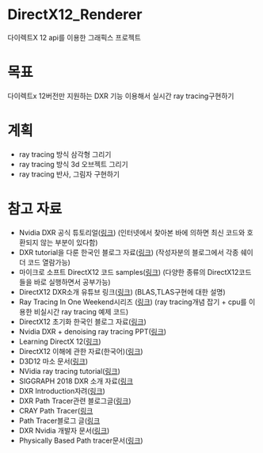 # DirectX12_Renderer
다이렉트X 12 api를 이용한 그래픽스 프로젝트

# 목표
다이렉트x 12버전만 지원하는 DXR 기능 이용해서 실시간 ray tracing구현하기

# 계획
- ray tracing 방식 삼각형 그리기
- ray tracing 방식 3d 오브젝트 그리기
- ray tracing 반사, 그림자 구현하기

# 참고 자료
- Nvidia DXR 공식 튜토리얼([링크](https://developer.nvidia.com/rtx/raytracing/dxr/dx12-raytracing-tutorial-part-1)) (인터넷에서 찾아본 바에 의하면 최신 코드와 호환되지 않는 부분이 있다함)
- DXR tutorial을 다룬 한국인 블로그 자료([링크](https://m.blog.naver.com/wkdghcjf1234/221638503174)) (작성자분의 블로그에서 각종 쉐이더 코드 열람가능)
- 마이크로 소프트 DirectX12 코드 samples([링크](https://github.com/microsoft/DirectX-Graphics-Samples)) (다양한 종류의 DirectX12코드들을 바로 실행하면서 공부가능)
- DirectX12 DXR소개 유튜브 링크([링크](https://www.youtube.com/watch?v=ALcVb5b68Zw&t=8676s)) (BLAS,TLAS구현에 대한 설명)
- Ray Tracing In One Weekend시리즈 ([링크](https://github.com/RayTracing/raytracing.github.io)) (ray tracing개념 잡기 + cpu를 이용한 비실시간 ray tracing 예제 코드)
- DirectX12 초기화 한국인 블로그 자료([링크](https://ssinyoung.tistory.com/category/PROGRAMMING/DirectX%2012?page=1))
- Nvidia DXR + denoising ray tracing PPT([링크](https://developer.download.nvidia.com/assets/gameworks/downloads/secure/GDC18_Slides/Ray%20Tracing%20in%20Games%20with%20NVIDIA%20RTX%20-%20GDC%202018.pdf?B3nrAXxGpjtdWIwQNTYRV9zu4mnIwNn8ME082vNMZM5S9JRkK1CmJIHBuTQJRy50auNW3Hyo2mKbRzUgyhmm_772uy4U-T4QqW6vuIAewK8SbzvgDpUSYPMqOa-FncHUChklhhfmSPecUbKd_DfHwc21I4LmkQdUjqYp28aSgy-qQxJuJS8lINuypyyN2PFoTq-aBnNblekeS2YGLz5WS4vWfMZC2zVBH1V22EBu_koaQys&t=eyJscyI6ImdzZW8iLCJsc2QiOiJodHRwczpcL1wvd3d3Lmdvb2dsZS5jb21cLyJ9))
- Learning DirectX 12([링크](https://www.3dgep.com/learning-directx-12-1/))
- DirectX12 이해에 관한 자료(한국어)([링크](https://github.com/Alegruz/PipelineRenderer/wiki/Understanding-DirectX-12-%5BKorean%5D))
- D3D12 마소 문서([링크](https://docs.microsoft.com/en-us/windows/win32/direct3d12/creating-a-basic-direct3d-12-component))
- NVidia ray tracing tutorial([링크](https://developer.nvidia.com/blog/dx12-raytracing-tutorials/))
- SIGGRAPH 2018 DXR 소개 자료([링크](http://intro-to-dxr.cwyman.org/)
- DXR Introduction자려([링크](https://renderingpixels.com/2022/07/getting-started-with-directx-raytracing/))
- DXR Path Tracer관련 블로그글([링크](http://simonstechblog.blogspot.com/2018/06/simple-gpu-path-tracer.html))
- CRAY Path Tracer([링크](https://kkhomyakov3d.github.io/posts/open-source-ray-tracers-and-path-tracers/)
- Path Tracer블로그 글([링크](https://www.mattkeeter.com/projects/rayray/)
- DXR Nvidia 개발자 문서([링크](https://developer.download.nvidia.com//ray-tracing-gems/rtg2-chapter14-preprint.pdf))
- Physically Based Path tracer문서([링크](https://alexanderameye.github.io/notes/path-tracer/))
